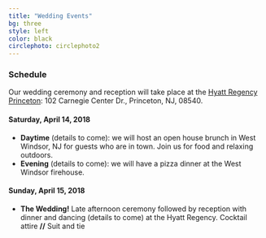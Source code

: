 ```yaml
---
title: "Wedding Events"
bg: three
style: left
color: black
circlephoto: circlephoto2
---
```

### Schedule

Our wedding ceremony and reception will take place at the [Hyatt Regency Princeton](https://princeton.regency.hyatt.com/en/hotel/home.html): 102 Carnegie Center Dr., Princeton, NJ, 08540.

#### Saturday, April 14, 2018
* **Daytime** (details to come): we will host an open house brunch in West Windsor, NJ for guests who are in town. Join us for food and relaxing outdoors.
* **Evening** (details to come): we will have a pizza dinner at the West Windsor firehouse.

#### Sunday, April 15, 2018
* **The Wedding!** Late afternoon ceremony followed by reception with dinner and dancing (details to come) at the Hyatt Regency. Cocktail attire **//** Suit and tie 
